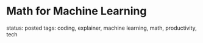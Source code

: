 # Math for Machine Learning

status: posted
tags: coding, explainer, machine learning, math, productivity, tech